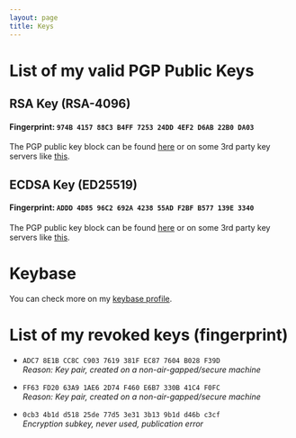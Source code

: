 ```yaml
---
layout: page
title: Keys
---
```

# List of my valid PGP Public Keys
## RSA Key (RSA-4096)

#### Fingerprint: `974B 4157 88C3 B4FF 7253 24DD 4EF2 D6AB 22B0 DA03`
The PGP public key block can be found [here](https://www.fabiolucidi.it/974B415788C3B4FF725324DD4EF2D6AB22B0DA03.asc) or on some 3rd party key servers like [this](https://keyserver.ubuntu.com/pks/lookup?search=0x974b415788c3b4ff725324dd4ef2d6ab22b0da03&fingerprint=on&hash=on&op=index).

<!--

<pre>
-----BEGIN PGP PUBLIC KEY BLOCK-----

mQINBGGXr1MBEADlNxgxMqVRloIugRbGMZfmjZp8AJet7h75g4SuLf9b2l0KPrVQ
2DhuqWYznOZk9MChY6lPaLXPip0VgBYnChvkYrO+6Ibu7tZpDLNtHyljfu0oBXob
/rFO9FoU6ZOBIl8PXmMhRetGZj8T5EBRXVARK8ssF1F3J+b4+eyjDz5HxjnS59UB
zLhJGvVxzAA823wOntnZbc70zyc2aSXgHYXP49moPpzOnGcjcYSjWetfQv9KgOJU
ZNCV2tIqDPTyTFhatwVF8kVPSBUyQ6FEpvOlg1Ei0B0n2O1bao4ixaW6bt1vXJ7I
m/GMFnjWmsHt2K30JDSSys1YaJ+aM2/UgCJ7bzn0KJ/x68Xip80YhFn2NDgEXzbM
tUefEeV+mYjKFtDhW4VYGEwY+3e61aKAjCtMjjoGHCHaJQhgzBLsSGHLtLzAWw5X
3Z1lru9bwiwxabxACLjSOIOoIlv9sSvuJZ0bIATtrPX4+3fEh0U4jJbXqBTQ3xnJ
SyowK6x0a0/iTwd/lNeV74Uzv6U91+BtqFYEqBKaeJMueBTI6B//2S2XJJOxxRlZ
RAPqd2yfnQM5YPPL7ProaVKzklHTqQ58gkFxTTimC/c0ROxiLixCRFayZoST3W40
El/pVKmqUsrU1BvO6Fel3u38P8pDyS+ZS4eDTPEO6xhy0BIfzvS9merQXQARAQAB
tDlGYWJpbyBMdWNpZGkgKGdvb25pZXMgbmV2ZXIgc2F5IGRpZSkgPGZhYmlvLmx1
Y2lkaUBwbS5tZT6JAk8EEwEKADkCGwEECwkIBwQVCgkIBRYCAwEAAh4BAheAFiEE
l0tBV4jDtP9yUyTdTvLWqyKw2gMFAmGXs3ICGQEACgkQTvLWqyKw2gORlBAAtMZk
RuxE6s+cZqI1xo1pUlD1GAn9V5JX/499Kgb7G754uHxW6UgctREkJVLx/10g/O3D
T0PsBFuRQ6kmw0rf2oBKJqaqfChPvhx4Vn4GzVK7IysS/H6O7b6MUHeOMx1XqaA7
x9+xoeRzTDePrwW+VOCJPkShFr9fySBVhuezy17MZ+mpJRZQ7WAaRHZLYHAamZ6X
hT56mu4um9plERCm3/mW4+dyDzJOx1ut+FWlRofKqf1XUT+Z2RmE5G+/wYc9QyHT
aqcTaylNZ/7dnvql8GAW0jmIwayUJFI8Q2RrTvSL4Ok1D4zjFMRe4NVVBCOI4q2x
PeHyOlxBfQtwoBlsAJS/pJ707UXt4c3p39CkAj0PS+H12R3cCNZut42d0HLaxDWM
CwF/0TIHhBnkqq3tElWHutxLZKE88Ujnt7p4xiYYEWltl5VriQuI41M+Ykcm2T0t
VfHJDKiAxq8eBuShN1poeqJcb/q8uD3wSLGb7q5yyR0ZWvV5uuAh7ZF2hXw8p4Gq
LmjDTmV5A7EUEsmM88B2+agONKnWkNKnvHJ/S3uY+7rTLS6nsUCw03uI52OWl6uy
FVEqvvoOeagdEtcDDHeoRo7NPDDyk8hihjTXijNw4sj71mpoojTFENHXoo/3BCVh
NqJsy8xH2Jg520dKLjYHWa43juQ9DYB9/44L6s25Ag0EYZey5QEQAKHtvOy1fzjb
1cIUY7HHgT1UwYAmP5SdqD/WB91ITRb6GpZ7giPi2MoySGcge0M8Ti/FYDpCMOhO
ZUoUSJqC417axIOsgzaGbqfIin+Y4BfucliW0rUm3Me7uaiSOE0J8w6n9SDaF/3m
zYul/d/dWOzkSaVghneUHsvladoBXsvhhN/X9GS9Ubw8NNRb+UkNLWRl2ip1RMEX
VSVVuPpPQaU/yrNcMCcFDyzQyvrkScQ9YrGkn9ToOB0VtFOhqlT4QY/QLHPrrt81
2JjlYicdfSdM5bZtKyhA69MVVPacZNP24jlaIWV2piPQaK/SLDUw1P49nOZ5R//P
4xFcVKb6hCRf4d1TX3uzB3roD7SV+PCr4+MSq6dcryyGFOQB4cWeqDScCE+iIljn
4efJXU3w2He0PpEAJFOlf47q6u3nAOLXJvL1m7d7w2JYi7yFylKkfg4N4jwI/HH1
GPg+8vW5BCiOTbYn7kunDL+yUR4T5KftXqzT/eXdNtkIVZ3mdkxZZ+X7TPk5l2pl
WZbTXCRaMW8oq9avYnOgXWAlANXjfUa2ekGx0Kh7uTEYdY+5yqr5oko0nIm0BPQS
a1OciO1eosJOE3Ayb1jP3MAsHl4Pn5OWshBQxtwp+7vJ3HR6jhTDVySpXcV4IT5J
Mr0K2B/w2DdUKd7hEl+QvJOo6pR2q0ThABEBAAGJAjwEGAEKACYWIQSXS0FXiMO0
/3JTJN1O8tarIrDaAwUCYZey5QIbIAUJAeEzgAAKCRBO8tarIrDaA0ZkEACySD7o
Ppw9eKPog/cHxlVnvepDbN9kZUsqmTy06qTfkQRqfNXjKmVorYdYlEn8ebd9KvFU
C2gMfr05E73D6Bc7JhOGsuqA9mXPTcuyKHC/+Puq/GEgXKs6n11UOHELxzXWJKt/
MvKIp/uS4I9e98ah+Zm15SMtWcIYLBqECC8hqh+tMZIgOmpDaXhS8nD477BCbYyX
xnYtSgJVPaCyDkApp94IuayuYGmuytJZy+oEehvGwe1JyQlnstuj7MydSv44lpkp
Z5n0m8KZNWR1FLbp3x+fszo0OUMQmoFYXntoiWlcCEMTphfFbUzdG6iFqexp8T7s
XBiIfjWNnP21JNNgUNjtL0hiK1AoEcsGLM38ttsyRC1j5joStI5aiSKZeICM9SYa
M8J+hS+oqgU6pm5NUoxewHJnxBepSqdcXUCxOp4f1yH//5/V38HRvYw/MxOmMNnW
NS9dyUJg0Hzcq9M4AQuloRCfAB8liuA+d9GdEHgMVsm0+Oo7Z3eWhHRpcItwBcq3
xY3yLSh6dxlM5vIrKzvo3PUjytoOr6S2LSAI+AM0S4GhxLvapBcYa62Inv79ABNc
GJSpm1CWUF2BOzcYWtoSpGUrOF2lbjuxKA/ERnIajStZJepd2UaMgu48kIyq1sK9
UG9sJaJvfWaTtCmeRcRrfhEMQrvK1XYqMjNiirkCDQRhl7LPARAAtAuR847rMHal
Iwet4Fq+uzNmVQdvc+Cx0CTIpDf1iyGp3bTEGIoZlj5zM4fJjmo+N6XIFFK0t3hV
1JxdtoRn6c+CiihgJuLtExD43VLocJ0Q1d/fOemenYVq/0JgdYlXPACoHOK/ebpt
MssjY1z4wiABv9o+XVpdSGQXUVhEiE72p4jY7wWvbhh5yDeHmARl0zU6pF+c40wG
f8eKBS8fG1n9wXfgdCdxHdAUYoA5d6j1EjEczyX9VlI/Y0fImWkCbFP8Vxa4OOr7
UGTaXd4RpDWLcouvzeGMax06Hz47aLXaV+KBEGis64B/JVveHg+tnFJrmMPI2RVC
5xX0+HNChig5Lz4vzFckXIFm0N76fT5QkWtHqNM6BTdMu0Pk43IcQ5r+dFETtr1I
4Ng3QlTOClv7r8KCt1cvs1OEe1V1vdDN5twKjdHyCXgAmOkpz4m+gTR82ZUgXv5i
+J3c7dcoJgpT9+ngnA1eQ+gXII6F5t6dnHJ+WIrLWi6JyFqtpkjxFpY0+8bkrO/C
qCQLVxD868Iy9KNYPaoxd6vI30kHQtlT5zw2LiM9XhmpdfapqsBNwq7kGA8zOc1m
W9eZzzBKfkCPt08G2GiKByuYkvIAWvt05uVDPcN792UAZ0c2MDIbweW5iCN/KiWA
zkZ+D0+4CQBk/VNlUpmzWS+YxEbTuiEAEQEAAYkCPAQYAQoAJhYhBJdLQVeIw7T/
clMk3U7y1qsisNoDBQJhl7LPAhsMBQkB4TOAAAoJEE7y1qsisNoD8YsQAN+wO2nf
Oz4GapPLC20uqfogKYp621MOEKIa9ctfmtr/DEBCBk6zDlL1eKF9ZLwT+bzTZoI7
kNvuM4Zr1X+tKSF5FvATsVvDdxphdmSmQSlMGtkSl2tbBvTONINHgNSl6KfWzsv1
eyrn2D9kwPrxQCGAa1fNKu+1ZR1RT4lczeoyWzJQNzrm6NyvmUj+mM6Fw8cIWkEa
CFYF72UoB5+WuuBjXkXzh/T8ce4dEQ4rsxvyEaAbey63BUVB+g1aBb2Sqlm+29EV
xnqY/fwZNF60boRlPQHzi4LT1nGmcZX3jN9C50t/l0maEcJghkhMzJUfrwSfngTU
TnsRGuT3Rfe/Qhmrlq1yPBhP64AKoE/TTzPIzcZUM//MvDoxR6DXDZRTpnYcYl/x
GNNP5a/wsjIDz/bkfShIJINRGzb2WRxb50CBKsIuKl6s8t/nbtNk3fYQeCUfEV2j
2YZha1RoeRRIXXdVbrlYwHzBFsWKp/RhheBTnf7ZyhiIPoHOyCb4uLf2ZDbyz+d1
IKuzsIL9fS7RMYu3fe0yteUV78FPIKI0wAvljlmjd+Y6JWGzd0ZDE4uaQu2gmnQv
VbyvXk2gRkuSaKGjxDyzOxC33wmmdUoMqK0vkwc0ieieibC0ggUaPFKZVQdW0T2U
WMiwVZ+2K4seImY+M7+HstS/DWbEA4qeZs6nuQINBGGXsoABEADLk0ZTxL/02iB5
9juk0LbQD02fsAtP4XkvZPMa45FnOG3vNG6NvToOPFiDkkvmTt11MSDUkYFGA4oK
s5q6UxgJAXj2KU3eGoRzNxphUhFZD8/iQYJemvr1lGeXTeSahGQTlkeWDE5PdrOR
xDyDCaJ77GPSyYatvINB9HD+yQj9eb1vG0ad31BkkFbZu7Gbyfl1HkOgeNVRiw2g
U1SXYORgewS4br0jEpqzmU8K/doTR2kfA9zXqgaLuMNQACKE00pmP8FisvAcCgYc
3w9AYLWKvp6z5/w8SJjbFnheb/5Ea97e+4yrvqQSuDFh/VBMVqPqeawyKptC7+Zo
eRF3cqO7NFpRQXT5/xMIlCO9ICHNDqN8qpzCYnEmUdDRSWJ8vOiUhuarmx0FS3AH
IKDDyLTzATr1W2n1InbuvPu5vH9YZvlZ0j+7RywmnadFsV6jGu1iPUuJNl8Gf9L6
Xpfpl3+VjiI3z+Tuhn8f7gWY6DPmWkORvTrkDXKK099uVWA+7J+7p4+ii6dYDbpy
Us1BorNfJ7Iug1AYhKgG21N6Oz4lvxQqUGrC8p8SZd0os04FO1rARYC1R3E0wrey
lHeddf9EoXLjdXI8yN//rcKAn4CrshBSg2hWqs2XmskPGGRsPTdCmOtGjlg8iLRM
WP58BeIYtmELMbQEzI/j3D/jVWCX9QARAQABiQRyBBgBCgAmFiEEl0tBV4jDtP9y
UyTdTvLWqyKw2gMFAmGXsoACGwIFCQHhM4ACQAkQTvLWqyKw2gPBdCAEGQEKAB0W
IQT2RbvLi3Pwa/etErY8AKYuFQADKwUCYZeygAAKCRA8AKYuFQADKwXtD/0UzRqS
xveHRRw0iNGFgqJ2IM1iro1415pYaY4/OJ8uqHD6aRBZxoiQN7MHPJsvmBimtXl2
PrR/iDohpV8WYpf63Bsz61/Lr5LyQJpZAV6ZrpIVDFQJgGjQLi95vf6HUvVVKEfV
GUImhvkRUVIJMoWCUY0UssGl3nZEgoiFuc4KyxJZ+E326bL+jQohfQ0odI2bCioC
A+Rr1lwXUGM7XFzsfzU09BEYZScXF/zjbrfvrypscDvddyBlA15EC6naWXKChpOJ
jUsGm4LF2ODZIQZxkMCjcH0StIqexyLl/xnALkFHK/Qf8NLWATxzJUKLFG7qPvay
iAY1RITSYfmodF6l23wMAf4BMYDhhOc/lcfjqYNXWKiUn11lDoGLtVIMpiDRHuPw
D2Df4K09Q93DTIGIBvt2+p8Isk8jJz3U1VeknWqannF4klbwev8EdrBbRZngGqp9
+OUsot+z8fxVYkh289DIEpTfiZyqESSULfwzUi99bg3UJRtor23k0bcl1t/DoWvL
ThyzNDMkWDOXXjF8sdTik8JA0LOPiBOveIocO9SAf5G8+YzAgMbhVDRZ7FR9g6S5
p03+ywYDqoBbN2uytmff6AYzStVxbgN2wPBLacdnh5ZgMRwqUIf4E+8PNiMa4AsZ
36YKN0sYt6BMBY8UWnWdwPHOEdbLVu7X4Eb8/B+AD/9atp6FG/0h6LZbHkpydE/k
Mn3MdqcX5lfDATZohXLnm6+owgL4eW7Z3Z4cEvUUyW9d4eDFoDfWJxAi+rYEpkJm
2SFvKBxZgisjs2gde+D4+bfjSdxsgbuv53HJYmwlvILY39Dvbs7ba6J94A3Lx1Dn
qftod+4rdDZKJ+u8q9tJasLJHIEWrvIiftJ2lLqgYHyU+g5cqs7G1RHiB3J3I/a6
XyVjY17c1ugFgwexpLgr/ywWr32hUDHGd5PyN92efmy1DalCC3U/Btz8MOAWsA3j
VbNUa1f6yr/a2yMR2O+tuPbfCFXGyYyvNhF0A3aDAIEJlQNAuVr7ifjekpzkfiOX
jnco+FF2bZebda1W+8jUQzS4yS3cHs9XXdqyyPvJYD1FvZaOwIHZjhvl8GrK5HSm
iWkRCN7LRwThr8jVQzfJlShQN1i8DHXlzOpE1eAMFSbc5Cqo6hGIAPo3ewkEUlSh
axYb0FupEGPKMPqB9RKNF5c7vu6KVdx9ztniutg1uDI662tGcXfyLonZwSFWslQd
x9II3Us6PbfYVTqQZ+0mKt7rfGedP4PQ0FkWkhZk1+gYbUzi42dq5sz1Z1j2z4xA
ASp+gQ0ZeFoHVlfzl88xq4iqRbMhnvqtwFC+jRbXCLmCzbSNDCfRRPSIqorKw6aQ
iOqvAtW2FHhsDsImu51dUg==
=vnho
-----END PGP PUBLIC KEY BLOCK-----
</pre>
-->
## ECDSA Key (ED25519)

#### Fingerprint: `ADDD 4D85 96C2 692A 4238 55AD F2BF B577 139E 3340`
The PGP public key block can be found [here](https://www.fabiolucidi.it/ADDD4D8596C2692A423855ADF2BFB57713.asc) or on some 3rd party key servers like [this](https://keyserver.ubuntu.com/pks/lookup?search=0xADDD4D8596C2692A423855ADF2BFB577139E3340&fingerprint=on&op=index).

<!--
<pre>
-----BEGIN PGP PUBLIC KEY BLOCK-----

mDMEYcm8eRYJKwYBBAHaRw8BAQdAD/1IOjtq2ers5Sbu+WejUObZ0x1NuNJGNx2/
rv4zObW0L0ZhYmlvIEx1Y2lkaSAoZS1tYWlsIG9ubHkpIDxmYWJpby5sdWNpZGlA
cG0ubWU+iJAEExYIADgWIQSt3U2FlsJpKkI4Va3yv7V3E54zQAUCYcm8eQIbIwUL
CQgHAgYVCgkICwIEFgIDAQIeAQIXgAAKCRDyv7V3E54zQIWdAPoCUfmx+gwEON0G
/vRE+ujiakpV/MeymuHdtIrqKskWfgD/XNdWURzELJmYfXYPFCklNBkUgvkYXqPi
RNLa175H6AuJAjMEEAEKAB0WIQSXS0FXiMO0/3JTJN1O8tarIrDaAwUCYcsSDQAK
CRBO8tarIrDaAwp4EACP9TRdDem4mTDki3fBxwk8ngUxaXCztng6vFbsCoA6lbH9
0Am5l5l8rvlgO+JKLMoxIdHYnvkcYZ2a64HrzJwcA97jSF7hVReih0oiCe8PbL9l
Dz5HoNy78WX/Bs6SUUrgc/BE70cSR1VxS1bTU18w6oNJDX3zFCHM+xNI+0DNWwV0
ctEWzTIuHyriV83rv93CUvQeWdOXo0+cF8prFSf/dNLddAP8qTKbyHZLbsGF1RVR
LURQ9ej83Jl8GBVMb8Mpt6S6eUB3ngeiq42ZfT1SxxeVkZdoNbSV9E8NUW1I08kY
Uh8dd5zDefNQnz58kUWNUvW5kHpyxkkAUdXiRLp7rap+EVBmcwmORLIf6YyFYk7j
mkJFJBGZHyE+EvQW1+rLk8yjqhscVnBWn7FJLXp4n8VVxEf7YiNALK6E65pn/qOC
GAvPnT/KXpVJH5YU7/OZpf2ORIIQnSJij6Z9VjCsOQsDjCkc43YOkMFP2HM6xOzg
GmJdARsLMlVvJ31dWOyJcPIwya2yZiSSn2IoIwByI+iQCWUBWmCqviOpaZWmhn2n
C0ktrs71TK8ZT31Edfpk4+mKm3U3XpT4O/uArModJAios+d6X7cre3wRR+xiZfBD
Dh5UPt+57QHkcdV3xWipBhoDUepbPfD60FECrGa9NTJjx3369NxKWxeLEtIQhLg4
BGHLZIoSCisGAQQBl1UBBQEBB0Adjz+lmZFMudsVndMlxK5KcWb0OmeaKVLgfsqB
ogCgDgMBCAeIeAQYFggAIBYhBK3dTYWWwmkqQjhVrfK/tXcTnjNABQJhy2SKAhsM
AAoJEPK/tXcTnjNAERUBANvPJCNobNEvkvK/NgLMO4mjVt56X+tK4hHGnmWMUBpf
AQCWetymrfoSCDrAH4FyI7Gif3oICLmRPfX6mRxwhYEwAbkCDQRhyxdZARAA6Ho0
KIYBJ12L9XmU8kTjeaD/heIe9LpJ84zE5EzAiFnaOGLbzNoEpAp/9NmeZIjBuWqe
bEMZy01/moz6td+Uc0CsXnIEzi5iyVqnG2MDLNRT4/izpaRz5BicLmKWq9psn7PY
Lqo54DD4Dmqy3DaEaSA4NeWQ+bR8uhb/LFBGxqTPC9q59A0Q/GNT0k4Sa+GwCDgW
9eqX0ovVmcwK1ikcnAwFsRq30wKar2rM7bV5aYnysXVNy/Pl7xmZL4cknnshI5zZ
uJksaUQ5lYvobNfain1X8yK63QXuWkwm2c/4ByQTKycd/hzscCQXSFnoJVldNm/u
UczjvRa5xGRS9xQWEio3VrRJMb6qKwUSH7BDaWSZ8O+PIzCVYQYPi3Xi06U6YLMu
IaPm5QcECnF/FH5DkyxHc+O5aB3chSFsTTa9PCjYEagy5xEBhtItNN4iRyN1YMrS
7RPIupWDvtSw8dAtaMrt2PyDAQSRbFdWMgcOUPUeDY97M3Gq+MOMIkI4z/G9fPee
ZCnsu3b1cnX65VMYA6eT08NcblKGnqRdapYYz3jzvQGIjuSL3XrjfLgEKsiDZ1ao
/KzILXn0CYMsOvBVfPW4Rv2me58/msYZyT5/rSwsEWWir9IZ8OJCIrIbHvibC0aD
Plj2yyDnvXmV8uJtlPpT4Su4ZBPPjZe0pJLMHPkAEQEAAYh4BBgWCAAgFiEErd1N
hZbCaSpCOFWt8r+1dxOeM0AFAmHLF1kCGwwACgkQ8r+1dxOeM0AAHAEA7BeCOd9Y
U816lSTRkyNkHMIqYSvExIXR1wPLQLemOT0BAOc4JIetJ5g2hsOn7idCKudnRQd+
QKowRUth2BNCpvoAiO4EKBYIAJYWIQSt3U2FlsJpKkI4Va3yv7V3E54zQAUCYctl
GHgdAVN1cGVyc2VkZWQgYnkgYSBuZXcgRUQyNTUxOSBzdWJrZXkuIFZpc2l0IGZh
YmlvbHVjaWRpLml0L2tleXMgb3IgdXNlIHlvdXIgcHJlZmVycmVkIGNoYW5uZWwg
dG8gdmVyaWZ5IGxhc3QgdmFsaWQga2V5cy4ACgkQ8r+1dxOeM0CQIAEA7yxuJgjk
Z1mKdYYlufC5e4DcQgUnsbFo+F4o62XyF+sA/0DY5PavmJUG+ql2wMnhlr8nSNHh
0H+BAQAwwFhwCtME
=AyyA
-----END PGP PUBLIC KEY BLOCK-----
</pre>

-->

# Keybase
You can check more on my [keybase profile](http://keybase.io/fabiolucidi).

# List of my revoked keys (fingerprint)
* `ADC7 8E1B CC8C C903 7619 381F EC87 7604 B028 F39D` \
_Reason: Key pair, created on a non-air-gapped/secure machine_

* `FF63 FD20 63A9 1AE6 2D74 F460 E6B7 330B 41C4 F0FC` \
_Reason: Key pair, created on a non-air-gapped/secure machine_

* `0cb3 4b1d d518 25de 77d5 3e31 3b13 9b1d d46b c3cf` \
_Encryption subkey, never used, publication error_
